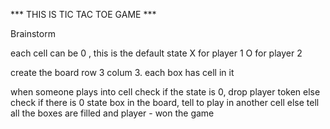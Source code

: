 *** THIS IS TIC TAC TOE GAME ***

Brainstorm

each cell can be 
    0 , this is the default state
    X for player 1
    O for player 2

create the board row 3 colum 3.
each box has cell in it

when someone plays into cell
check if the state is 0, drop player token
else check if there is 0 state box in the board, tell to play in another cell
else tell all the boxes are filled and player - won the game




